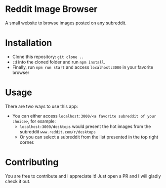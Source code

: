 # Reddit Image Browser

A small website to browse images posted on any subreddit.

# Installation

+ Clone this repository: `git clone ..`
+ `cd` into the cloned folder and run `npm install`.
+ Finally, run `npm run start` and access `localhost:3000` in your favorite browser

# Usage

There are two ways to use this app:
+ You can either access `localhost:3000/<a favorite subreddit of your choice>`, for example:
  + `localhost:3000/desktops` would present the hot images from the subreddit
  `www.reddit.com/r/desktops`
  + Or you can select a subreddit from the list presented in the top right corner.

# Contributing

You are free to contribute and I appreciate it! Just open a PR and I will gladly check it out.
